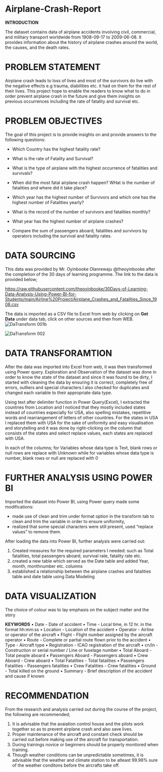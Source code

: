 # Airplane-Crash-Report 

**INTRODUCTION**

The dataset contains data of airplane accidents involving civil, commercial, and military transport worldwide from 1908-09-17 to 2009-06-08. It provides information about the history of airplane crashes around the world, the causes, and the death rates.

# PROBLEM STATEMENT

Airplane crash leads to loss of lives and most of the survivors do live with the negative effects e.g trauma, diabilities etc. it had on them for the rest of their lives. This project hope to enable the readers to know what to do in order prevent airplane crash in the future and give them insights on previous occurrences including the rate of fatality and survival etc.

# PROBLEM OBJECTIVES

The goal of this project is to provide insights on and provide answers to the following questions:

* Which Country has the highest fatality rate?

* What is the rate of Fatality and Survival?

* What is the type of airplane with the highest occurrence of fatalities and survivals?

* When did the most fatal airplane crash happen? WHat is the number of fatalities and where did it take place?

* Which year has the highest number of Survivors and which one has the highest number of Fatalities yearly?

* What is the record of the number of survivors and fatalities monthly?

* What year has the highest number of airplane crashes?

* Compare the sum of passengers aboard, fatalities and survivors by operators including the survival and fatality rates.

# DATA SOURCING

This data was provided by Mr. Oyinbooke Olanrewaju @theoyinbooke after the completion of the 30 days of learning programme. The link to the data is provided below;

https://raw.githubusercontent.com/theoyinbooke/30Days-of-Learning-Data-Analysis-Using-Power-BI-for-Students/main/Airline%20Project/Airplane_Crashes_and_Fatalities_Since_1908.csv

The data is imported as a CSV file to Excel from web by clicking on **Get Data** under data tab, click on other sources and then from WEB.
![DaTransform 001b](https://user-images.githubusercontent.com/102861459/179952383-74944e03-30cb-4068-8e43-13a75051f62f.png)

![DaTransform 002](https://user-images.githubusercontent.com/102861459/179799842-d05d78c2-ff7d-4642-ac6c-36c285e5dcda.png)

# DATA TRANSFORAMTION

After the data was imported into Excel from web, it was then transformed using Power query. Exploration and Observation of the dataset was done in order to know the state of the dataset and since it was found to be dirty, I started with cleaning the data by ensuring it is correct, completely free of errors, outliers and special characters.I also checked for duplicates and changed each variable to their appropriate data type.

Using text after delimiter function in Power Query(Excel), I extracted the countries from Location and I noticed that they mostly included states instead of countries especially for USA, also spelling mistakes, repetitive words and rearrangement of letters of other countries. For the states in USA I replaced them with USA for the sake of uniformity and easy visualisation and storytelling and it was done by right-clicking on the column that consists of the states and select replace values, each states are replaced with USA.

In each of the columns; for Variables whose data type is Text, blank rows or null rows are replace with Unknown while for variables whose data type is number, blank rows or null are replaced with 0

# FURTHER ANALYSIS USING POWER BI

Imported the dataset into Power BI, using Power query made some modifications:
* made use of clean and trim under format option in the transform tab to clean and trim the variable in order to ensure uniformity,
* realized that some special characters were still present, used “replace values” to remove them.

After loading the data into Power BI, further analysis were carried out:
1. Created measures for the required parameters I needed: such as Total fatalities, total passengers aboard, survival rate, fatality rate etc.
2. created a new table which served as the Date table and added Year, month, monthnumber etc. columns
3. established a relationship between the airplane crashes and fatalities table and date table using Data Modeling

# DATA VISUALIZATION
The choice of colour was to lay emphasis on the subject matter and the story

**KEYWORDS**
•	Date - Date of accident
•	Time - Local time, in 12 hr. in the format hh:mm:ss
•	Location - Location of the accident
•	Operator - Airline or operator of the aircraft
•	Flight - Flight number assigned by the aircraft operator
•	Route - Complete or partial route flown prior to the accident
•	Type - Aircraft type
•	Registration - ICAO registration of the aircraft
•	cn/In - Construction or serial number / Line or fuselage number
•	Total Aboard - Total people aboard
•	Passengers Aboard - Passengers aboard
•	Crew Aboard - Crew aboard
•	Total Fatalities - Total fatalities
•	Passengers Fatalities - Passengers fatalities
•	Crew Fatalities - Crew fatalities
•	Ground - Total killed on the ground
•	Summary - Brief description of the accident and cause if known

# RECOMMENDATION
From the research and analysis carried out during the course of the project, the following are recommended;
1. It is advisable that the avaiation control house and the pilots work together so as to prevent airplane crash and also save lives.
2. Proper maintenance of the aircraft and constant check should be carried out before making use of the aircraft for transportation.
3. During trainings novice or beginners should be properly monitored when training.
4. Though weather conditions can be unpredictable sometimes, it is advisable that the weather and climate station to be atleast 99.98% sure of the weather conditons before the aircrafts take off. 
